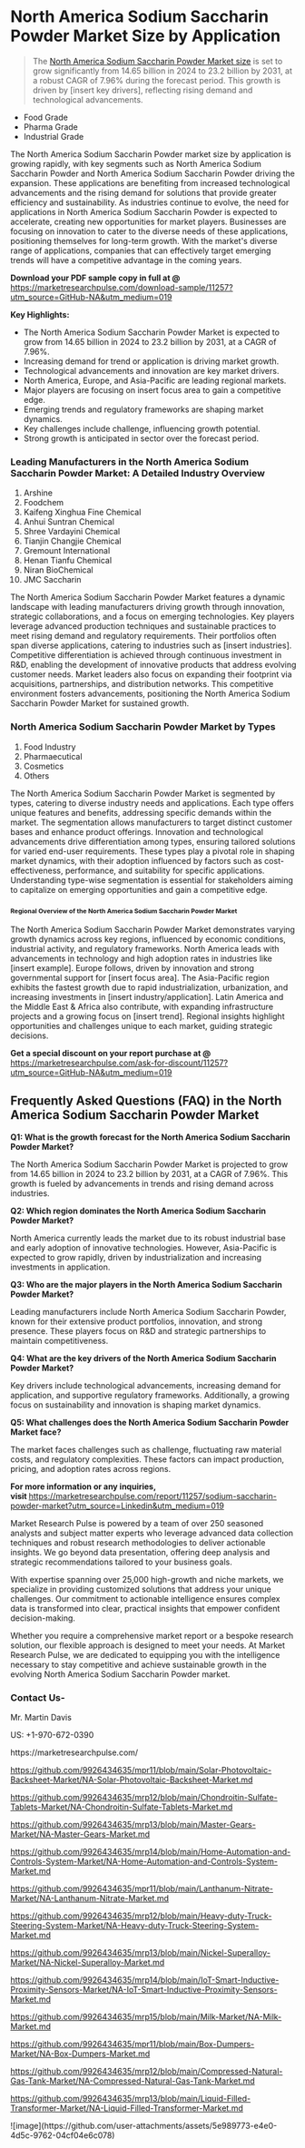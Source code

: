 <h1>North America Sodium Saccharin Powder Market&nbsp;Size by Application</h1><blockquote><p>The <a href="https://marketresearchpulse.com/download-sample/11257?utm_source=GitHub-NA&amp;utm_medium=019">North America Sodium Saccharin Powder Market size</a> is set to grow significantly from 14.65 billion in 2024 to 23.2 billion by 2031, at a robust CAGR of 7.96% during the forecast period. This growth is driven by [insert key drivers], reflecting rising demand and technological advancements.</p></blockquote><ul><li>Food Grade<li> Pharma Grade<li> Industrial Grade</li></ul><p>The North America Sodium Saccharin Powder market size by application is growing rapidly, with key segments such as North America Sodium Saccharin Powder and North America Sodium Saccharin Powder driving the expansion. These applications are benefiting from increased technological advancements and the rising demand for solutions that provide greater efficiency and sustainability. As industries continue to evolve, the need for applications in North America Sodium Saccharin Powder is expected to accelerate, creating new opportunities for market players. Businesses are focusing on innovation to cater to the diverse needs of these applications, positioning themselves for long-term growth. With the market's diverse range of applications, companies that can effectively target emerging trends will have a competitive advantage in the coming years.</p><p><strong>Download your PDF sample copy in full at @ </strong><a href="https://marketresearchpulse.com/download-sample/11257?utm_source=GitHub-NA&amp;utm_medium=019">https://marketresearchpulse.com/download-sample/11257?utm_source=GitHub-NA&amp;utm_medium=019</a></p><p><strong>Key Highlights: </strong></p><ul><li>The North America Sodium Saccharin Powder Market is expected to grow from 14.65 billion in 2024 to 23.2 billion by 2031, at a CAGR of 7.96%.</li><li>Increasing demand for trend or application is driving market growth.</li><li>Technological advancements and innovation are key market drivers.</li><li>North America, Europe, and Asia-Pacific are leading regional markets.</li><li>Major players are focusing on insert focus area to gain a competitive edge.</li><li>Emerging trends and regulatory frameworks are shaping market dynamics.</li><li>Key challenges include challenge, influencing growth potential.</li><li>Strong growth is anticipated in sector over the forecast period.</li></ul><h3>Leading Manufacturers in the North America Sodium Saccharin Powder Market: A Detailed Industry Overview</h3><ol><li>Arshine</li><li>Foodchem</li><li>Kaifeng Xinghua Fine Chemical</li><li>Anhui Suntran Chemical</li><li>Shree Vardayini Chemical</li><li>Tianjin Changjie Chemical</li><li>Gremount International</li><li>Henan Tianfu Chemical</li><li>Niran BioChemical</li><li>JMC Saccharin</li></ol><div class="flex max-w-full flex-col flex-grow"><div class="min-h-8 text-message flex w-full flex-col items-end gap-2 whitespace-normal break-words [.text-message+&amp;]:mt-5" dir="auto" data-message-author-role="assistant" data-message-id="fd8432e4-4910-450d-b182-61b7bfb0a01f" data-message-model-slug="gpt-4o"><div class="flex w-full flex-col gap-1 empty:hidden first:pt-[3px]"><div class="markdown prose w-full break-words dark:prose-invert light"><p>The North America Sodium Saccharin Powder Market features a dynamic landscape with leading manufacturers driving growth through innovation, strategic collaborations, and a focus on emerging technologies. Key players leverage advanced production techniques and sustainable practices to meet rising demand and regulatory requirements. Their portfolios often span diverse applications, catering to industries such as [insert industries]. Competitive differentiation is achieved through continuous investment in R&amp;D, enabling the development of innovative products that address evolving customer needs. Market leaders also focus on expanding their footprint via acquisitions, partnerships, and distribution networks. This competitive environment fosters advancements, positioning the North America Sodium Saccharin Powder Market for sustained growth.</p></div></div></div></div><h3>North America Sodium Saccharin Powder Market by Types</h3><ol><li>Food Industry<li> Pharmaecutical<li> Cosmetics<li> Others</li></ol><div class="flex max-w-full flex-col flex-grow"><div class="min-h-8 text-message flex w-full flex-col items-end gap-2 whitespace-normal break-words [.text-message+&amp;]:mt-5" dir="auto" data-message-author-role="assistant" data-message-id="084470be-0bb7-4664-bddf-5156b4f41249" data-message-model-slug="gpt-4o-mini"><div class="flex w-full flex-col gap-1 empty:hidden first:pt-[3px]"><div class="markdown prose w-full break-words dark:prose-invert light"><p>The North America Sodium Saccharin Powder Market is segmented by types, catering to diverse industry needs and applications. Each type offers unique features and benefits, addressing specific demands within the market. The segmentation allows manufacturers to target distinct customer bases and enhance product offerings. Innovation and technological advancements drive differentiation among types, ensuring tailored solutions for varied end-user requirements. These types play a pivotal role in shaping market dynamics, with their adoption influenced by factors such as cost-effectiveness, performance, and suitability for specific applications. Understanding type-wise segmentation is essential for stakeholders aiming to capitalize on emerging opportunities and gain a competitive edge.</p></div></div></div></div><h3><span style="font-size: 11px;">Regional Overview of the North America Sodium Saccharin Powder Market</span></h3><div class="flex max-w-full flex-col flex-grow"><div class="min-h-8 text-message flex w-full flex-col items-end gap-2 whitespace-normal break-words [.text-message+&amp;]:mt-5" dir="auto" data-message-author-role="assistant" data-message-id="e9038762-ce64-4e30-91c9-9bd413514231" data-message-model-slug="gpt-4o-mini"><div class="flex w-full flex-col gap-1 empty:hidden first:pt-[3px]"><div class="markdown prose w-full break-words dark:prose-invert light"><p>The North America Sodium Saccharin Powder Market demonstrates varying growth dynamics across key regions, influenced by economic conditions, industrial activity, and regulatory frameworks. North America leads with advancements in technology and high adoption rates in industries like [insert example]. Europe follows, driven by innovation and strong governmental support for [insert focus area]. The Asia-Pacific region exhibits the fastest growth due to rapid industrialization, urbanization, and increasing investments in [insert industry/application]. Latin America and the Middle East &amp; Africa also contribute, with expanding infrastructure projects and a growing focus on [insert trend]. Regional insights highlight opportunities and challenges unique to each market, guiding strategic decisions.</p></div></div></div></div><p><strong>Get a special discount on your report purchase at @ </strong><a href="https://marketresearchpulse.com/ask-for-discount/11257?utm_source=GitHub-NA&amp;utm_medium=019">https://marketresearchpulse.com/ask-for-discount/11257?utm_source=GitHub-NA&amp;utm_medium=019</a></p><h2>Frequently Asked Questions (FAQ) in the North America Sodium Saccharin Powder Market</h2><p><strong>Q1: What is the growth forecast for the North America Sodium Saccharin Powder Market?</strong></p><p>The North America Sodium Saccharin Powder Market is projected to grow from 14.65 billion in 2024 to 23.2 billion by 2031, at a CAGR of 7.96%. This growth is fueled by advancements in trends and rising demand across industries.</p><p><strong>Q2: Which region dominates the North America Sodium Saccharin Powder Market?</strong></p><p>North America currently leads the market due to its robust industrial base and early adoption of innovative technologies. However, Asia-Pacific is expected to grow rapidly, driven by industrialization and increasing investments in application.</p><p><strong>Q3: Who are the major players in the North America Sodium Saccharin Powder Market?</strong></p><p>Leading manufacturers include North America Sodium Saccharin Powder, known for their extensive product portfolios, innovation, and strong presence. These players focus on R&amp;D and strategic partnerships to maintain competitiveness.</p><p><strong>Q4: What are the key drivers of the North America Sodium Saccharin Powder Market?</strong></p><p>Key drivers include technological advancements, increasing demand for application, and supportive regulatory frameworks. Additionally, a growing focus on sustainability and innovation is shaping market dynamics.</p><p><strong>Q5: What challenges does the North America Sodium Saccharin Powder Market face?</strong></p><p>The market faces challenges such as challenge, fluctuating raw material costs, and regulatory complexities. These factors can impact production, pricing, and adoption rates across regions.</p><p><strong>For more information or any inquiries, visit&nbsp;</strong><a href="https://marketresearchpulse.com/report/11257/sodium-saccharin-powder-market?utm_source=Linkedin&utm_medium=019">https://marketresearchpulse.com/report/11257/sodium-saccharin-powder-market?utm_source=Linkedin&utm_medium=019</a></p><p>Market Research Pulse is powered by a team of over 250 seasoned analysts and subject matter experts who leverage advanced data collection techniques and robust research methodologies to deliver actionable insights. We go beyond data presentation, offering deep analysis and strategic recommendations tailored to your business goals.</p><p>With expertise spanning over 25,000 high-growth and niche markets, we specialize in providing customized solutions that address your unique challenges. Our commitment to actionable intelligence ensures complex data is transformed into clear, practical insights that empower confident decision-making.</p><p>Whether you require a comprehensive market report or a bespoke research solution, our flexible approach is designed to meet your needs. At Market Research Pulse, we are dedicated to equipping you with the intelligence necessary to stay competitive and achieve sustainable growth in the evolving North America Sodium Saccharin Powder market.</p><h3><strong>Contact Us-</strong></h3><p>Mr. Martin Davis</p><p>US: +1-970-672-0390</p><p>https://marketresearchpulse.com/</p><p><a href="https://github.com/9926434635/mpr11/blob/main/Solar-Photovoltaic-Backsheet-Market/NA-Solar-Photovoltaic-Backsheet-Market.md">https://github.com/9926434635/mpr11/blob/main/Solar-Photovoltaic-Backsheet-Market/NA-Solar-Photovoltaic-Backsheet-Market.md</a></p><p><a href="https://github.com/9926434635/mrp12/blob/main/Chondroitin-Sulfate-Tablets-Market/NA-Chondroitin-Sulfate-Tablets-Market.md">https://github.com/9926434635/mrp12/blob/main/Chondroitin-Sulfate-Tablets-Market/NA-Chondroitin-Sulfate-Tablets-Market.md</a></p><p><a href="https://github.com/9926434635/mrp13/blob/main/Master-Gears-Market/NA-Master-Gears-Market.md">https://github.com/9926434635/mrp13/blob/main/Master-Gears-Market/NA-Master-Gears-Market.md</a></p><p><a href="https://github.com/9926434635/mrp14/blob/main/Home-Automation-and-Controls-System-Market/NA-Home-Automation-and-Controls-System-Market.md">https://github.com/9926434635/mrp14/blob/main/Home-Automation-and-Controls-System-Market/NA-Home-Automation-and-Controls-System-Market.md</a></p><p><a href="https://github.com/9926434635/mpr11/blob/main/Lanthanum-Nitrate-Market/NA-Lanthanum-Nitrate-Market.md">https://github.com/9926434635/mpr11/blob/main/Lanthanum-Nitrate-Market/NA-Lanthanum-Nitrate-Market.md</a></p><p><a href="https://github.com/9926434635/mrp12/blob/main/Heavy-duty-Truck-Steering-System-Market/NA-Heavy-duty-Truck-Steering-System-Market.md">https://github.com/9926434635/mrp12/blob/main/Heavy-duty-Truck-Steering-System-Market/NA-Heavy-duty-Truck-Steering-System-Market.md</a></p><p><a href="https://github.com/9926434635/mrp13/blob/main/Nickel-Superalloy-Market/NA-Nickel-Superalloy-Market.md">https://github.com/9926434635/mrp13/blob/main/Nickel-Superalloy-Market/NA-Nickel-Superalloy-Market.md</a></p><p><a href="https://github.com/9926434635/mrp14/blob/main/IoT-Smart-Inductive-Proximity-Sensors-Market/NA-IoT-Smart-Inductive-Proximity-Sensors-Market.md">https://github.com/9926434635/mrp14/blob/main/IoT-Smart-Inductive-Proximity-Sensors-Market/NA-IoT-Smart-Inductive-Proximity-Sensors-Market.md</a></p><p><a href="https://github.com/9926434635/mrp15/blob/main/Milk-Market/NA-Milk-Market.md">https://github.com/9926434635/mrp15/blob/main/Milk-Market/NA-Milk-Market.md</a></p><p><a href="https://github.com/9926434635/mpr11/blob/main/Box-Dumpers-Market/NA-Box-Dumpers-Market.md">https://github.com/9926434635/mpr11/blob/main/Box-Dumpers-Market/NA-Box-Dumpers-Market.md</a></p><p><a href="https://github.com/9926434635/mrp12/blob/main/Compressed-Natural-Gas-Tank-Market/NA-Compressed-Natural-Gas-Tank-Market.md">https://github.com/9926434635/mrp12/blob/main/Compressed-Natural-Gas-Tank-Market/NA-Compressed-Natural-Gas-Tank-Market.md</a></p><p><a href="https://github.com/9926434635/mrp13/blob/main/Liquid-Filled-Transformer-Market/NA-Liquid-Filled-Transformer-Market.md">https://github.com/9926434635/mrp13/blob/main/Liquid-Filled-Transformer-Market/NA-Liquid-Filled-Transformer-Market.md</a></p>
![image](https://github.com/user-attachments/assets/5e989773-e4e0-4d5c-9762-04cf04e6c078)
